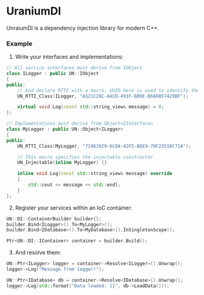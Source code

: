 # UraniumDI
UnraiumDI is a dependency injection library for modern C++.

### Example
1. Write your interfaces and implementations:
```cpp
// All service interfaces must derive from IObject
class ILogger : public UN::IObject
{
public:
    // And declare RTTI with a macro, UUID here is used to identify the type
    UN_RTTI_Class(ILogger, "A521C28C-A4CD-491F-B89E-B666B57429BF");

    virtual void Log(const std::string_view& message) = 0;
};

// Implementations must derive from Object<IInterface>
class MyLogger : public UN::Object<ILogger>
{
public:
    UN_RTTI_Class(MyLogger, "71963929-6C8A-42F5-B6E9-70F23510C71A");

    // This macro specifies the injectable constructor
    UN_Injectable(inline MyLogger) {}

    inline void Log(const std::string_view& message) override
    {
        std::cout << message << std::endl;
    }
};
```

2. Register your services within an IoC container:
```cpp
UN::DI::ContainerBuilder builder{};
builder.Bind<ILogger>().To<MyLogger>();
builder.Bind<IDatabase>().To<MyDatabase>().InSingletonScope();

Ptr<UN::DI::IContainer> container = builder.Build();
```

3. And resolve them:
```cpp
UN::Ptr<ILogger> logger = container->Resolve<ILogger>().Unwrap();
logger->Log("Message from logger!");

UN::Ptr<IDatabase> db = container->Resolve<IDatabase>().Unwrap();
logger->Log(std::format("Data loaded: {}", db->LoadData()));
```
